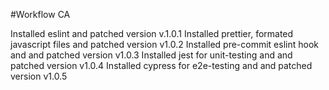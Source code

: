 #Workflow CA

Installed eslint and patched version v.1.0.1
Installed prettier, formated javascript files and patched version v1.0.2
Installed pre-commit eslint hook and and patched version v1.0.3
Installed jest for unit-testing and and patched version v1.0.4
Installed cypress for e2e-testing and and patched version v1.0.5

